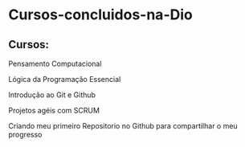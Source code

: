 # Cursos-concluidos-na-Dio

## Cursos:

Pensamento Computacional

Lógica da Programação Essencial

Introdução ao Git e Github

Projetos agéis com SCRUM

Criando meu primeiro Repositorio no Github para compartilhar o meu progresso

